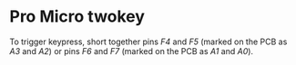 # Pro Micro twokey

To trigger keypress, short together pins _F4_ and _F5_ (marked on the PCB as _A3_ and _A2_) or pins _F6_ and _F7_ (marked on the PCB as _A1_ and _A0_).
